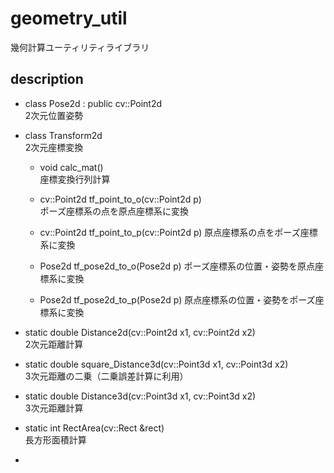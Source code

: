 # geometry_util  

幾何計算ユーティリティライブラリ

## description

- class Pose2d : public cv::Point2d \
2次元位置姿勢

- class Transform2d \
2次元座標変換

    * void calc_mat()   \
    座標変換行列計算

    * cv::Point2d tf_point_to_o(cv::Point2d p)  \
    ポーズ座標系の点を原点座標系に変換
    
    * cv::Point2d tf_point_to_p(cv::Point2d p)
    原点座標系の点をポーズ座標系に変換

    * Pose2d tf_pose2d_to_o(Pose2d p)
    ポーズ座標系の位置・姿勢を原点座標系に変換

    * Pose2d tf_pose2d_to_p(Pose2d p)
    原点座標系の位置・姿勢をポーズ座標系に変換

- static double Distance2d(cv::Point2d x1, cv::Point2d x2) \
    2次元距離計算

- static double square_Distance3d(cv::Point3d x1, cv::Point3d x2) \
    3次元距離の二乗（二乗誤差計算に利用）

- static double Distance3d(cv::Point3d x1, cv::Point3d x2) \
    3次元距離計算

- static int RectArea(cv::Rect &rect) \
    長方形面積計算
- 